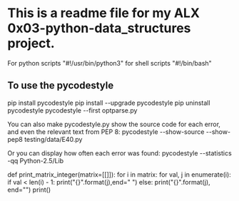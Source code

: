 # This is a readme file for my ALX 0x03-python-data_structures project.

For python scripts "#!/usr/bin/python3"
for shell scripts "#!/bin/bash"

## To use the pycodestyle
pip install pycodestyle
pip install --upgrade pycodestyle
pip uninstall pycodestyle
pycodestyle --first optparse.py

You can also make pycodestyle.py show the source code for each error, and even the relevant text from PEP 8:
pycodestyle --show-source --show-pep8 testing/data/E40.py

Or you can display how often each error was found:
pycodestyle --statistics -qq Python-2.5/Lib

def print_matrix_integer(matrix=[[]]):
    for i in matrix:
        for val, j in enumerate(i):
            if val < len(i) - 1:
                print("{}".format(j),end=" ")
            else:
                print("{}".format(j), end="")
        print()